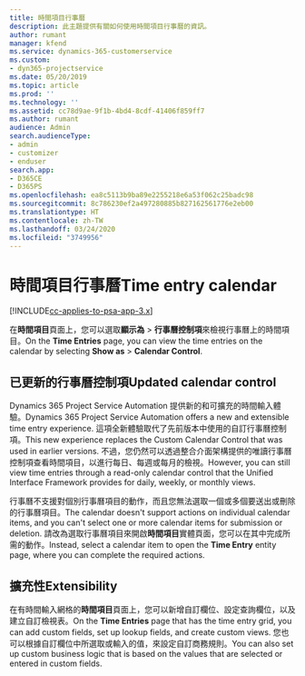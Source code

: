 ```yaml
---
title: 時間項目行事曆
description: 此主題提供有關如何使用時間項目行事曆的資訊。
author: rumant
manager: kfend
ms.service: dynamics-365-customerservice
ms.custom:
- dyn365-projectservice
ms.date: 05/20/2019
ms.topic: article
ms.prod: ''
ms.technology: ''
ms.assetid: cc78d9ae-9f1b-4bd4-8cdf-41406f859ff7
ms.author: rumant
audience: Admin
search.audienceType:
- admin
- customizer
- enduser
search.app:
- D365CE
- D365PS
ms.openlocfilehash: ea8c5113b9ba89e2255218e6a53f062c25badc98
ms.sourcegitcommit: 8c786230ef2a497280885b827162561776e2eb00
ms.translationtype: HT
ms.contentlocale: zh-TW
ms.lasthandoff: 03/24/2020
ms.locfileid: "3749956"
---
```

# <a name="time-entry-calendar"></a><span data-ttu-id="c6889-103">時間項目行事曆</span><span class="sxs-lookup"><span data-stu-id="c6889-103">Time entry calendar</span></span>

[!INCLUDE[cc-applies-to-psa-app-3.x](../includes/cc-applies-to-psa-app-3x.md)]

<span data-ttu-id="c6889-104">在**時間項目**頁面上，您可以選取**顯示為** \> **行事曆控制項**來檢視行事曆上的時間項目。</span><span class="sxs-lookup"><span data-stu-id="c6889-104">On the **Time Entries** page, you can view the time entries on the calendar by selecting **Show as** \> **Calendar Control**.</span></span>

## <a name="updated-calendar-control"></a><span data-ttu-id="c6889-105">已更新的行事曆控制項</span><span class="sxs-lookup"><span data-stu-id="c6889-105">Updated calendar control</span></span>

<span data-ttu-id="c6889-106">Dynamics 365 Project Service Automation 提供新的和可擴充的時間輸入體驗。</span><span class="sxs-lookup"><span data-stu-id="c6889-106">Dynamics 365 Project Service Automation offers a new and extensible time entry experience.</span></span> <span data-ttu-id="c6889-107">這項全新體驗取代了先前版本中使用的自訂行事曆控制項。</span><span class="sxs-lookup"><span data-stu-id="c6889-107">This new experience replaces the Custom Calendar Control that was used in earlier versions.</span></span> <span data-ttu-id="c6889-108">不過，您仍然可以透過整合介面架構提供的唯讀行事曆控制項查看時間項目，以進行每日、每週或每月的檢視。</span><span class="sxs-lookup"><span data-stu-id="c6889-108">However, you can still view time entries through a read-only calendar control that the Unified Interface Framework provides for daily, weekly, or monthly views.</span></span>

<span data-ttu-id="c6889-109">行事曆不支援對個別行事曆項目的動作，而且您無法選取一個或多個要送出或刪除的行事曆項目。</span><span class="sxs-lookup"><span data-stu-id="c6889-109">The calendar doesn't support actions on individual calendar items, and you can't select one or more calendar items for submission or deletion.</span></span> <span data-ttu-id="c6889-110">請改為選取行事曆項目來開啟**時間項目**實體頁面，您可以在其中完成所需的動作。</span><span class="sxs-lookup"><span data-stu-id="c6889-110">Instead, select a calendar item to open the **Time Entry** entity page, where you can complete the required actions.</span></span>

## <a name="extensibility"></a><span data-ttu-id="c6889-111">擴充性</span><span class="sxs-lookup"><span data-stu-id="c6889-111">Extensibility</span></span>

<span data-ttu-id="c6889-112">在有時間輸入網格的**時間項目**頁面上，您可以新增自訂欄位、設定查詢欄位，以及建立自訂檢視表。</span><span class="sxs-lookup"><span data-stu-id="c6889-112">On the **Time Entries** page that has the time entry grid, you can add custom fields, set up lookup fields, and create custom views.</span></span> <span data-ttu-id="c6889-113">您也可以根據自訂欄位中所選取或輸入的值，來設定自訂商務規則。</span><span class="sxs-lookup"><span data-stu-id="c6889-113">You can also set up custom business logic that is based on the values that are selected or entered in custom fields.</span></span>
